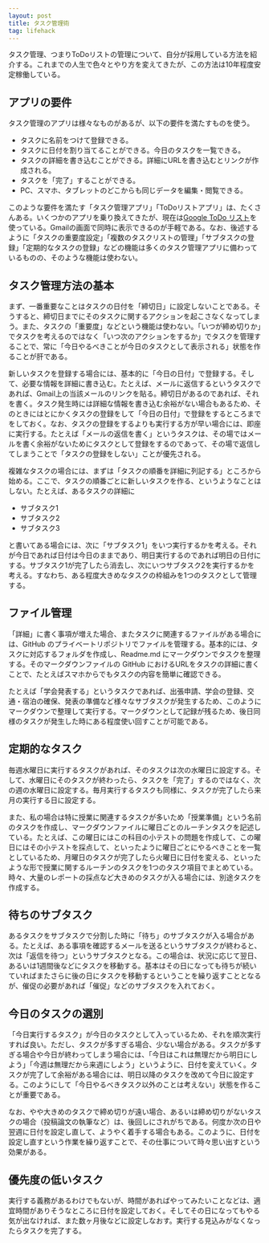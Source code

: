 ```yaml
---
layout: post
title: タスク管理術
tag: lifehack
---
```

タスク管理、つまりToDoリストの管理について、自分が採用している方法を紹介する。これまでの人生で色々とやり方を変えてきたが、この方法は10年程度安定稼働している。

## アプリの要件
タスク管理のアプリは様々なものがあるが、以下の要件を満たすものを使う。
- タスクに名前をつけて登録できる。
- タスクに日付を割り当てることができる。今日のタスクを一覧できる。
- タスクの詳細を書き込むことができる。詳細にURLを書き込むとリンクが作成される。
- タスクを「完了」することができる。
- PC、スマホ、タブレットのどこからも同じデータを編集・閲覧できる。

このような要件を満たす「タスク管理アプリ」「ToDoリストアプリ」は、たくさんある。いくつかのアプリを乗り換えてきたが、現在は[Google ToDo リスト](https://support.google.com/tasks/answer/7675772)を使っている。Gmailの画面で同時に表示できるのが手軽である。なお、後述するように「タスクの重要度設定」「複数のタスクリストの管理」「サブタスクの登録」「定期的なタスクの登録」などの機能は多くのタスク管理アプリに備わっているものの、そのような機能は使わない。

## タスク管理方法の基本
まず、一番重要なことはタスクの日付を「締切日」に設定しないことである。そうすると、締切日までにそのタスクに関するアクションを起こさなくなってしまう。また、タスクの「重要度」などという機能は使わない。「いつが締め切りか」でタスクを考えるのではなく「いつ次のアクションをするか」でタスクを管理することで、常に「今日やるべきことが今日のタスクとして表示される」状態を作ることが肝である。

新しいタスクを登録する場合には、基本的に「今日の日付」で登録する。そして、必要な情報を詳細に書き込む。たとえば、メールに返信するというタスクであれば、Gmail上の当該メールのリンクを貼る。締切日があるのであれば、それを書く。タスク発生時には詳細な情報を書き込む余裕がない場合もあるため、そのときにはとにかくタスクの登録をして「今日の日付」で登録をするところまでをしておく。なお、タスクの登録をするよりも実行する方が早い場合には、即座に実行する。たとえば「メールの返信を書く」というタスクは、その場ではメールを書く余裕がないためにタスクとして登録をするのであって、その場で返信してしまうことで「タスクの登録をしない」ことが優先される。

複雑なタスクの場合には、まずは「タスクの順番を詳細に列記する」ところから始める。ここで、タスクの順番ごとに新しいタスクを作る、というようなことはしない。たとえば、あるタスクの詳細に
- サブタスク1
- サブタスク2
- サブタスク3

と書いてある場合には、次に「サブタスク1」をいつ実行するかを考える。それが今日であれば日付は今日のままであり、明日実行するのであれば明日の日付にする。サブタスク1が完了したら消去し、次にいつサブタスク2を実行するかを考える。すなわち、ある程度大きめなタスクの枠組みを1つのタスクとして管理する。

## ファイル管理
「詳細」に書く事項が増えた場合、またタスクに関連するファイルがある場合には、GitHub のプライベートリポジトリでファイルを管理する。基本的には、タスクに対応するフォルダを作成し、Readme.md にマークダウンでタスクを整理する。そのマークダウンファイルの GitHub におけるURLをタスクの詳細に書くことで、たとえばスマホからでもタスクの内容を簡単に確認できる。

たとえば「学会発表する」というタスクであれば、出張申請、学会の登録、交通・宿泊の確保、発表の準備など様々なサブタスクが発生するため、このようにマークダウンで整理して実行する。マークダウンとして記録が残るため、後日同様のタスクが発生した時にある程度使い回すことが可能である。

## 定期的なタスク
毎週水曜日に実行するタスクがあれば、そのタスクは次の水曜日に設定する。そして、水曜日にそのタスクが終わったら、タスクを「完了」するのではなく、次の週の水曜日に設定する。毎月実行するタスクも同様に、タスクが完了したら来月の実行する日に設定する。

また、私の場合は特に授業に関連するタスクが多いため「授業準備」という名前のタスクを作成し、マークダウンファイルに曜日ごとのルーチンタスクを記述している。たとえば、この曜日にはこの科目の小テストの問題を作成して、この曜日にはその小テストを採点して、といったように曜日ごとにやるべきことを一覧としているため、月曜日のタスクが完了したら火曜日に日付を変える、といったような形で授業に関するルーチンのタスクを1つのタスク項目でまとめている。時々、大量のレポートの採点など大きめのタスクが入る場合には、別途タスクを作成する。

## 待ちのサブタスク
あるタスクをサブタスクで分割した時に「待ち」のサブタスクが入る場合がある。たとえば、ある事項を確認するメールを送るというサブタスクが終わると、次は「返信を待つ」というサブタスクとなる。この場合は、状況に応じて翌日、あるいは1週間後などにタスクを移動する。基本はその日になっても待ちが続いていればまたさらに後の日にタスクを移動するということを繰り返すこととなるが、催促の必要があれば「催促」などのサブタスクを入れておく。

## 今日のタスクの選別
「今日実行するタスク」が今日のタスクとして入っているため、それを順次実行すれば良い。ただし、タスクが多すぎる場合、少ない場合がある。タスクが多すぎる場合や今日が終わってしまう場合には、「今日はこれは無理だから明日にしよう」「今週は無理だから来週にしよう」というように、日付を変えていく。タスクが完了して余裕がある場合には、明日以降のタスクを改めて今日に設定する。このようにして「今日やるべきタスク以外のことは考えない」状態を作ることが重要である。

なお、やや大きめのタスクで締め切りが遠い場合、あるいは締め切りがないタスクの場合（投稿論文の執筆など）は、後回しにされがちである。何度か次の日や翌週に日付を設定し直して、ようやく着手する場合もある。このように、日付を設定し直すという作業を繰り返すことで、その仕事について時々思い出すという効果がある。

## 優先度の低いタスク
実行する義務があるわけでもないが、時間があればやってみたいことなどは、適宜時間がありそうなところに日付を設定しておく。そしてその日になってもやる気が出なければ、また数ヶ月後などに設定しなおす。実行する見込みがなくなったらタスクを完了する。
